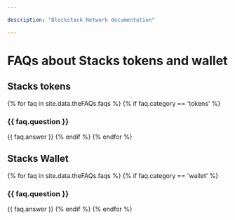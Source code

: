 ```yaml
---

description: "Blockstack Network documentation"

---
```

# FAQs about Stacks tokens and wallet
## Stacks tokens

{% for faq in site.data.theFAQs.faqs %}
   {% if faq.category == 'tokens' %}
### {{ faq.question }}
{{ faq.answer }}
  {% endif %}
{% endfor %}

## Stacks Wallet

{% for faq in site.data.theFAQs.faqs %}
   {% if faq.category == 'wallet' %}
### {{ faq.question }}
{{ faq.answer }}
  {% endif %}
{% endfor %}


